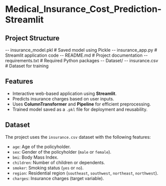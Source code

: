 # Medical_Insurance_Cost_Prediction-Streamlit

## Project Structure
-- insurance_model.pkl # Saved model using Pickle
-- insurance_app.py # Streamlit application code
-- README.md # Project documentation 
-- requirements.txt # Required Python packages
-- Dataset/
-- insurance.csv # Dataset for training


## Features
- Interactive web-based application using **Streamlit**.
- Predicts insurance charges based on user inputs.
- Uses **ColumnTransformer** and **Pipeline** for efficient preprocessing.
- Trained model saved as a `.pkl` file for deployment and reusability.

## Dataset
The project uses the `insurance.csv` dataset with the following features:
- `age`: Age of the policyholder.
- `sex`: Gender of the policyholder (`male` or `female`).
- `bmi`: Body Mass Index.
- `children`: Number of children or dependents.
- `smoker`: Smoking status (`yes` or `no`).
- `region`: Residential region (`southeast`, `southwest`, `northeast`, `northwest`).
- `charges`: Insurance charges (target variable).
